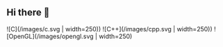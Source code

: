 ## Hi there 👋

![C](/images/c.svg | width=250))
![C++](/images/cpp.svg | width=250))
![OpenGL](/images/opengl.svg | width=250)
